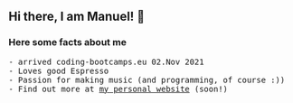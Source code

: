 ## Hi there, I am Manuel! 👋

### Here some facts about me
<pre>
- arrived coding-bootcamps.eu 02.Nov 2021
- Loves good Espresso
- Passion for making music (and programming, of course :))
- Find out more at <a href="#">my personal website</a> (soon!)</pre>

